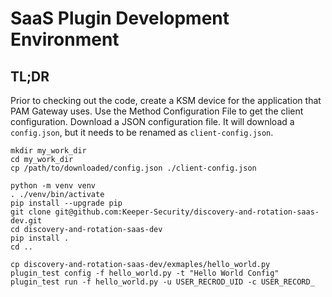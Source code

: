 # SaaS Plugin Development Environment

## TL;DR

Prior to checking out the code, create a KSM device for the application
that PAM Gateway uses. 
Use the Method Configuration File to get the client configuration. 
Download a JSON configuration file.
It will download a `config.json`, but it needs to be renamed as `client-config.json`.

```shell
mkdir my_work_dir
cd my_work_dir
cp /path/to/downloaded/config.json ./client-config.json

python -m venv venv
. ./venv/bin/activate
pip install --upgrade pip
git clone git@github.com:Keeper-Security/discovery-and-rotation-saas-dev.git
cd discovery-and-rotation-saas-dev
pip install .
cd ..

cp discovery-and-rotation-saas-dev/exmaples/hello_world.py
plugin_test config -f hello_world.py -t "Hello World Config"
plugin_test run -f hello_world.py -u USER_RECROD_UID -c USER_RECORD_

```
